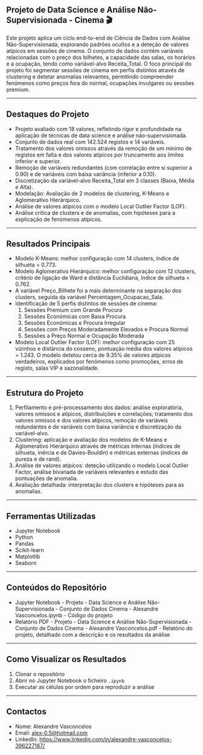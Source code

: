 ## Projeto de Data Science e Análise Não-Supervisionada - Cinema 🎬
Este projeto aplica um ciclo end-to-end de Ciência de Dados com Análise Não-Supervisionada, explorando padrões ocultos e a deteção de valores atípicos em sessões de cinema. O conjunto de dados contém variáveis relacionadas com o preço dos bilhetes, a capacidade das salas, os horários e a ocupação, tendo como variável-alvo Receita_Total. O foco principal do projeto foi segmentar sessões de cinema em perfis distintos através de clustering e detetar anomalias relevantes, permitindo compreender fenómenos como preços fora do normal, ocupações invulgares ou sessões premium.
________________________________________

## Destaques do Projeto
- Projeto avaliado com 18 valores, refletindo rigor e profundidade na aplicação de técnicas de data science e análise não-supervisionada.
- Conjunto de dados real com 142.524 registos e 14 variáveis.
- Tratamento dos valores omissos através da remoção de um mínimo de registos em falta e dos valores atípicos por truncamento aos limites inferior e superior.
- Remoção de variáveis redundantes (com correlação entre si superior a 0.90) e de variáveis com baixa variância (inferior a 0.10).
- Discretização da variável-alvo Receita_Total em 3 classes (Baixa, Média e Alta).
- Modelação: Avaliação de 2 modelos de clustering, K-Means e Aglomerativo Hierárquico.
- Análise de valores atípicos com o modelo Local Outlier Factor (LOF).
- Análise crítica de clusters e de anomalias, com hipóteses para a explicação de fenómenos atípicos.
________________________________________

## Resultados Principais
- Modelo K-Means: melhor configuração com 14 clusters, índice de silhueta = 0.773.
- Modelo Aglomerativo Hierárquico: melhor configuração com 12 clusters, critério de ligação de Ward e distância Euclidiana, índice de silhueta = 0.762.
- A variável Preço_Bilhete foi a mais determinante na separação dos clusters, seguida da variável Percentagem_Ocupacao_Sala.
- Identificação de 5 perfis distintos de sessões de cinema:
  1. Sessões Premium com Grande Procura
  2. Sessões Económicas com Baixa Procura
  3. Sessões Económicas e Procura Irregular
  4. Sessões com Preços Moderadamente Elevados e Procura Normal
  5. Sessões a Preço Normal e Ocupação Moderada
- Modelo Local Outlier Factor (LOF): melhor configuração com 25 vizinhos e distância do cosseno, pontuação média dos valores atípicos = 1.243. O modelo detetou cerca de 9.35% de valores atípicos verdadeiros, explicados por fenómenos como promoções, erros de registo, salas VIP e sazonalidade.
________________________________________

## Estrutura do Projeto
1. Perfilamento e pré-processamento dos dados: análise exploratória, valores omissos e atípicos, distribuições e correlações; tratamento dos valores omissos e dos valores atípicos, remoção de variáveis redundantes e de variáveis com baixa variância e discretização da variável-alvo.
2. Clustering: aplicação e avaliação dos modelos de K-Means e Aglomerativo Hierárquico através de métricas internas (índices de silhueta, inércia e de Davies-Bouldin) e métricas externas (índices de pureza e de rand).
3. Análise de valores atípicos: deteção utilizando o modelo Local Outlier Factor, análise bivariada de variáveis relevantes e estudo das pontuações de anomalia.
4. Avaliação detalhada: interpretação dos clusters e hipóteses para as anomalias.
________________________________________

## Ferramentas Utilizadas
- Jupyter Notebook
- Python
- Pandas
- Scikit-learn
- Matplotlib
- Seaborn
________________________________________

## Conteúdos do Repositório
- Jupyter Notebook - Projeto - Data Science e Análise Não-Supervisionada - Conjunto de Dados Cinema - Alexandre Vasconcelos.ipynb - Código do projeto
- Relatório PDF - Projeto - Data Science e Análise Não-Supervisionada - Conjunto de Dados Cinema - Alexandre Vasconcelos.pdf - Relatório do projeto, detalhado com a descrição e os resultados da análise
________________________________________

## Como Visualizar os Resultados
1. Clonar o repositório
2. Abrir no Jupyter Notebook o ficheiro `.ipynb`
3. Executar as células por ordem para reproduzir a análise
________________________________________

## Contactos
- Nome: Alexandre Vasconcelos
- Email: alex-0.5@hotmail.com
- LinkedIn: https://www.linkedin.com/in/alexandre-vasconcelos-396227167/
